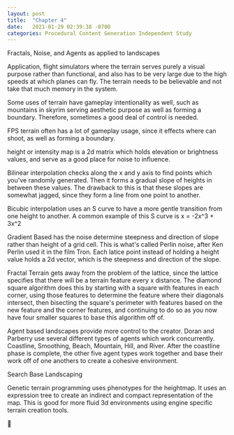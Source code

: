 ```yaml
---
layout: post
title:  "Chapter 4"
date:   2021-01-29 02:39:38 -0700
categories: Procedural Content Generation Independent Study
---
```


Fractals, Noise, and Agents as applied to landscapes

Application, flight simulators where the terrain serves purely a visual purpose rather than functional, and also has to be very large due to the high speeds at which planes can fly. The terrain needs to be believable and not take that much memory in the system.

Some uses of terrain have gameplay intentionality as well, such as mountains in skyrim serving aesthetic purpose as well as forming a boundary. Therefore, sometimes a good deal of control is needed.

FPS terrain often has a lot of gameplay usage, since it effects where can shoot, as well as forming a boundary.

height or intensity map is a 2d matrix which holds elevation or brightness values, and serve as a good place for noise to influence.

Bilinear interpolation checks along the x and y axis to find points which you've randomly generated. Then it forms a gradual slope of heights in between these values. The drawback to this is that these slopes are somewhat jagged, since they form a line from one point to another.

Bicubic interpolation uses an S curve to have a more gentle transition from one height to another. A common example of this S curve is x = -2x^3 + 3x^2

Gradient Based has the noise determine steepness and direction of slope rather than height of a grid cell. This is what's called Perlin noise, after Ken Perlin used it in the film Tron. Each latice point instead of holding a height value holds a 2d vector, which is the steepness and direction of the slope.

Fractal Terrain gets away from the problem of the lattice, since the lattice specifies that there will be a terrain feature every x distance. The diamond square algorithm does this by starting with a square with features in each corner, using those features to determine the feature where their diagonals intersect, then bisecting the square's perimeter with features based on the new feature and the corner features, and continuing to do so as you now have four smaller squares to base this algorithm off of.

Agent based landscapes provide more control to the creator. Doran and Parberry use several different types of agents which work concurrently. Coastline, Smoothing, Beach, Mountain, Hill, and River. After the coastline phase is complete, the other five agent types work together and base their work off of one anothers to create a cohesive environment. 

Search Base Landscaping

Genetic terrain programming uses phenotypes for the heightmap. It uses an expression tree to create an indirect and compact representation of the map. This is good for more fluid 3d environments using engine specific terrain creation tools.

[jekyll-docs]: https://jekyllrb.com/docs/home
[jekyll-gh]:   https://github.com/jekyll/jekyll
[jekyll-talk]: https://talk.jekyllrb.com/

